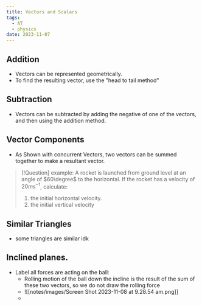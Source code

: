 ```yaml
---
title: Vectors and Scalars
tags:
  - AT
  - physics
date: 2023-11-07
---
```

## Addition
- Vectors can be represented geometrically.
- To find the resulting vector, use the "head to tail method"
## Subtraction
- Vectors can be subtracted by adding the negative of one of the vectors, and then using the addition method.
## Vector Components
- As Shown with concurrent Vectors, two vectors can be summed together to make a resultant vector.
>[!Question] example: A rocket is launched from ground level at an angle of $60\degree$ to the horizontal. If the rocket has a velocity of $20ms^{-1}$, calculate:
>1) the initial horizontal velocity.
>2) the initial vertical velocity

## Similar Triangles
- some triangles are similar idk

## Inclined planes.
- Label all forces are acting on the ball:
	- Rolling motion of the ball down the incline is the result of the sum of these two vectors, so we do not draw the rolling force
	- ![[notes/images/Screen Shot 2023-11-08 at 9.28.54 am.png]]
	- 